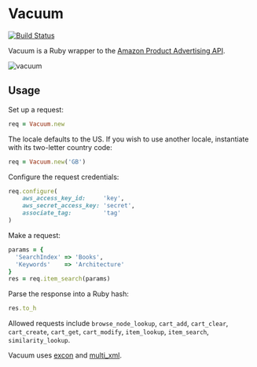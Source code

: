 # Vacuum

[![Build Status][1]][2]

Vacuum is a Ruby wrapper to the [Amazon Product Advertising API][4].

![vacuum][3]

## Usage

Set up a request:

```ruby
req = Vacuum.new
```

The locale defaults to the US. If you wish to use another locale, instantiate
with its two-letter country code:

```ruby
req = Vacuum.new('GB')
```

Configure the request credentials:

```ruby
req.configure(
    aws_access_key_id:     'key',
    aws_secret_access_key: 'secret',
    associate_tag:         'tag'
)
```

Make a request:

```ruby
params = {
  'SearchIndex' => 'Books',
  'Keywords'    => 'Architecture'
}
res = req.item_search(params)
```

Parse the response into a Ruby hash:

```ruby
res.to_h
```

Allowed requests include `browse_node_lookup`, `cart_add`, `cart_clear`,
`cart_create`, `cart_get`, `cart_modify`, `item_lookup`, `item_search`,
`similarity_lookup`.

Vacuum uses [excon][5] and [multi_xml][6].

[1]: https://secure.travis-ci.org/hakanensari/vacuum.png
[2]: http://travis-ci.org/hakanensari/vacuum
[3]: http://f.cl.ly/items/2k2X0e2u0G3k1c260D2u/vacuum.png
[4]: https://affiliate-program.amazon.com/gp/advertising/api/detail/main.html
[5]: https://github.com/geemus/excon
[6]: https://github.com/sferik/multi_xml
